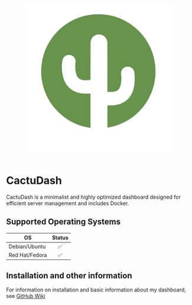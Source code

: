 <br>
<div align="center">
    <img src="https://raw.githubusercontent.com/codeforge11/CactuDash/master/server/static/img/logomark.svg" alt="CactuDash" width="400" />
</div>
</br>

# CactuDash
CactuDash is a minimalist and highly optimized dashboard designed for efficient server management and includes Docker.

## Supported Operating Systems

| OS             | Status |
|----------------|:------:|
| Debian/Ubuntu  |   ✅   |
| Red Hat/Fedora |   ✅   |


## Installation and other information
For information on installation and basic information about my dashboard, see [GitHub Wiki](https://github.com/codeforge11/CactuDash/wiki)



